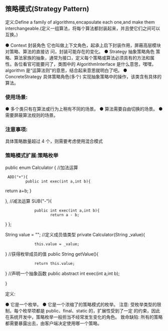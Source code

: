 ## 策略模式(**Strategy Pattern**) 

定义:Define a family of algorithms,encapsulate each one,and make them interchangeable.(定义一组算法，将每个算法都封装起来，并且使它们之间可以 互换。) 

● Context 封装角色 它也叫做上下文角色，起承上启下封装作用，屏蔽高层模块对策略、算法的直接访 问，封装可能存在的变化。
● Strategy 抽象策略角色 策略、算法家族的抽象，通常为接口，定义每个策略或算法必须具有的方法和属 性。各位看官可能要问了，类图中的 AlgorithmInterface 是什么意思，嘿嘿， algorithm 是“运算法则”的意思，结合起来意思就明白了吧。
● ConcreteStrategy 具体策略角色(多个) 实现抽象策略中的操作，该类含有具体的算法。

### 使用场景:

● 多个类只有在算法或行为上稍有不同的场景。
● 算法需要自由切换的场景。
● 需要屏蔽算法规则的场景。

### 注意事项:

具体策略数量超过 4 个，则需要考虑使用混合模式 

### 策略模式扩展:策略枚举 

public enum Calculator { //加法运算 

     ADD("+"){
             public int exec(int a,int b){

return a+b; } 

}, //减法运算 SUB("-"){ 

```
             public int exec(int a,int b){
                    return a - b;
```

} }; 

String value = ""; //定义成员值类型
 private Calculator(String _value){ 

```
             this.value = _value;
```

}
 //获得枚举成员的值
 public String getValue(){ 

```
             return this.value;
```

}
 //声明一个抽象函数
 public abstract int exec(int a,int b); 

} 

定义: 

● 它是一个枚举。
 ● 它是一个浓缩了的策略模式的枚举。
 注意:
 受枚举类型的限制，每个枚举项都是 public、final、static 的，扩展性受到了一定 的约束，因此在系统开发中，策略枚举一般担当不经常发生变化的角色。 致命缺陷:
 所有的策略都需要暴露出去，由客户端决定使用哪一个策略。 